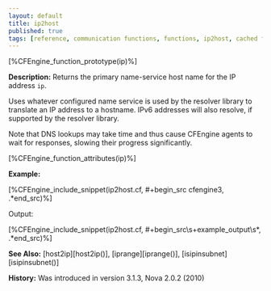 ```yaml
---
layout: default
title: ip2host
published: true
tags: [reference, communication functions, functions, ip2host, cached function]
---
```


[%CFEngine_function_prototype(ip)%]

**Description:** Returns the primary name-service host name for the IP address
`ip`.

Uses whatever configured name service is used by the resolver library to
translate an IP address to a hostname. IPv6 addresses will also resolve,
if supported by the resolver library.

Note that DNS lookups may take time and thus cause CFEngine agents to
wait for responses, slowing their progress significantly.

[%CFEngine_function_attributes(ip)%]

**Example:**

[%CFEngine_include_snippet(ip2host.cf, #\+begin_src cfengine3, .*end_src)%]

Output:

[%CFEngine_include_snippet(ip2host.cf, #\+begin_src\s+example_output\s*, .*end_src)%]

**See Also:** [host2ip][host2ip()], [iprange][iprange()],  [isipinsubnet][isipinsubnet()]

**History:** Was introduced in version 3.1.3, Nova 2.0.2 (2010)
